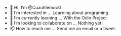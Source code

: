- 👋 Hi, I’m @CuauhtemocG
- 👀 I’m interested in ... Learning about programing. 
- 🌱 I’m currently learning ... With the Odin Project
- 💞️ I’m looking to collaborate on ... Nothing yet!
- 📫 How to reach me ... Send me an email or a tweet.

<!---
CuauhtemocG/CuauhtemocG is a ✨ special ✨ repository because its `README.md` (this file) appears on your GitHub profile.
You can click the Preview link to take a look at your changes.
--->
